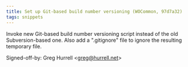 ```yaml
---
title: Set up Git-based build number versioning (WOCommon, 97d7a32)
tags: snippets
---
```


Invoke new Git-based build number versioning script instead of the old Subversion-based one. Also add a ".gitignore" file to ignore the resulting temporary file.

Signed-off-by: Greg Hurrell &lt;greg@hurrell.net&gt;
